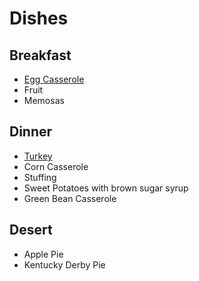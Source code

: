 # Dishes

## Breakfast

- [Egg Casserole](./egg-casserole.md)
- Fruit
- Memosas

## Dinner

- [Turkey](./turkey.md)
- Corn Casserole
- Stuffing
- Sweet Potatoes with brown sugar syrup
- Green Bean Casserole

## Desert

- Apple Pie
- Kentucky Derby Pie
